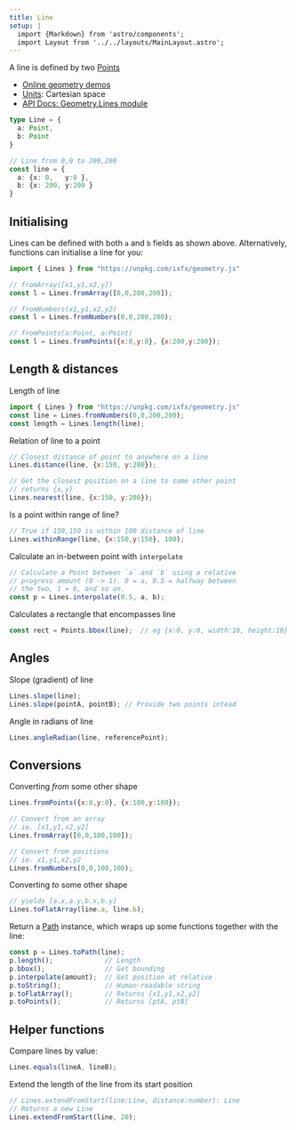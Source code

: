 ```yaml
---
title: Line
setup: |
  import {Markdown} from 'astro/components';
  import Layout from '../../layouts/MainLayout.astro';
---
```


A line is defined by two [Points](./point)

* [Online geometry demos](https://clinth.github.io/ixfx-demos/geometry/)
* [Units](./units): Cartesian space
* [API Docs: Geometry.Lines module](https://clinth.github.io/ixfx/modules/Geometry.Lines.html)


```typescript
type Line = {
  a: Point,
  b: Point
}

// Line from 0,0 to 200,200
const line = {
  a: {x: 0,   y:0 },
  b: {x: 200, y:200 }
}
```

## Initialising

Lines can be defined with both `a` and `b` fields as shown above. Alternatively, functions can initialise a line for you:

```js
import { Lines } from "https://unpkg.com/ixfx/geometry.js"

// fromArray([x1,y1,x2,y])
const l = Lines.fromArray([0,0,200,200]);

// fromNumbers(x1,y1,x2,y2)
const l = Lines.fromNumbers(0,0,200,200);

// fromPoints(a:Point, a:Point)
const l = Lines.fromPoints({x:0,y:0}, {x:200,y:200});
```

## Length & distances

Length of line

```js
import { Lines } from "https://unpkg.com/ixfx/geometry.js"
const line = Lines.fromNumbers(0,0,200,200);
const length = Lines.length(line);
```

Relation of line to a point

```js
// Closest distance of point to anywhere on a line
Lines.distance(line, {x:150, y:200});

// Get the closest position on a line to some other point
// returns {x,y}
Lines.nearest(line, {x:150, y:200});
```

Is a point within range of line?

```js
// True if 150,150 is within 100 distance of line
Lines.withinRange(line, {x:150,y:150}, 100);
```

Calculate an in-between point with `interpolate`

```js
// Calculate a Point between `a` and `b` using a relative 
// progress amount (0 -> 1). 0 = a, 0.5 = halfway between
// the two, 1 = b, and so on.
const p = Lines.interpolate(0.5, a, b);
```

Calculates a rectangle that encompasses line

```js
const rect = Points.bbox(line);  // eg {x:0, y:0, width:10, height:10}
```

## Angles

Slope (gradient) of line

```js
Lines.slope(line);
Lines.slope(pointA, pointB); // Provide two points intead
```

Angle in radians of line

```js
Lines.angleRadian(line, referencePoint);
```

## Conversions

Converting _from_ some other shape

```js
Lines.fromPoints({x:0,y:0}, {x:100,y:100});

// Convert from an array
// ie. [x1,y1,x2,y2]
Lines.fromArray([0,0,100,100]);

// Convert from positions
// ie. x1,y1,x2,y2
Lines.fromNumbers(0,0,100,100);
```

Converting _to_ some other shape

```js
// yields [a.x,a.y,b.x,b.y]
Lines.toFlatArray(line.a, line.b);
```

Return a [Path](path) instance, which wraps up some functions together with the line:

```js
const p = Lines.toPath(line);
p.length();             // Length
p.bbox();               // Get bounding 
p.interpolate(amount);  // Get position at relative
p.toString();           // Human-readable string
p.toFlatArray();        // Returns [x1,y1,x2,y2]
p.toPoints();           // Returns [ptA, ptB]
```

## Helper functions

Compare lines by value:

```js
Lines.equals(lineA, lineB);
```

Extend the length of the line from its start position

```js
// Lines.extendFromStart(line:Line, distance:number): Line
// Returns a new Line
Lines.extendFromStart(line, 20);
```